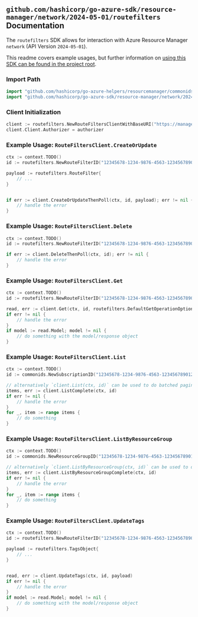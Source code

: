 
## `github.com/hashicorp/go-azure-sdk/resource-manager/network/2024-05-01/routefilters` Documentation

The `routefilters` SDK allows for interaction with Azure Resource Manager `network` (API Version `2024-05-01`).

This readme covers example usages, but further information on [using this SDK can be found in the project root](https://github.com/hashicorp/go-azure-sdk/tree/main/docs).

### Import Path

```go
import "github.com/hashicorp/go-azure-helpers/resourcemanager/commonids"
import "github.com/hashicorp/go-azure-sdk/resource-manager/network/2024-05-01/routefilters"
```


### Client Initialization

```go
client := routefilters.NewRouteFiltersClientWithBaseURI("https://management.azure.com")
client.Client.Authorizer = authorizer
```


### Example Usage: `RouteFiltersClient.CreateOrUpdate`

```go
ctx := context.TODO()
id := routefilters.NewRouteFilterID("12345678-1234-9876-4563-123456789012", "example-resource-group", "routeFilterName")

payload := routefilters.RouteFilter{
	// ...
}


if err := client.CreateOrUpdateThenPoll(ctx, id, payload); err != nil {
	// handle the error
}
```


### Example Usage: `RouteFiltersClient.Delete`

```go
ctx := context.TODO()
id := routefilters.NewRouteFilterID("12345678-1234-9876-4563-123456789012", "example-resource-group", "routeFilterName")

if err := client.DeleteThenPoll(ctx, id); err != nil {
	// handle the error
}
```


### Example Usage: `RouteFiltersClient.Get`

```go
ctx := context.TODO()
id := routefilters.NewRouteFilterID("12345678-1234-9876-4563-123456789012", "example-resource-group", "routeFilterName")

read, err := client.Get(ctx, id, routefilters.DefaultGetOperationOptions())
if err != nil {
	// handle the error
}
if model := read.Model; model != nil {
	// do something with the model/response object
}
```


### Example Usage: `RouteFiltersClient.List`

```go
ctx := context.TODO()
id := commonids.NewSubscriptionID("12345678-1234-9876-4563-123456789012")

// alternatively `client.List(ctx, id)` can be used to do batched pagination
items, err := client.ListComplete(ctx, id)
if err != nil {
	// handle the error
}
for _, item := range items {
	// do something
}
```


### Example Usage: `RouteFiltersClient.ListByResourceGroup`

```go
ctx := context.TODO()
id := commonids.NewResourceGroupID("12345678-1234-9876-4563-123456789012", "example-resource-group")

// alternatively `client.ListByResourceGroup(ctx, id)` can be used to do batched pagination
items, err := client.ListByResourceGroupComplete(ctx, id)
if err != nil {
	// handle the error
}
for _, item := range items {
	// do something
}
```


### Example Usage: `RouteFiltersClient.UpdateTags`

```go
ctx := context.TODO()
id := routefilters.NewRouteFilterID("12345678-1234-9876-4563-123456789012", "example-resource-group", "routeFilterName")

payload := routefilters.TagsObject{
	// ...
}


read, err := client.UpdateTags(ctx, id, payload)
if err != nil {
	// handle the error
}
if model := read.Model; model != nil {
	// do something with the model/response object
}
```
